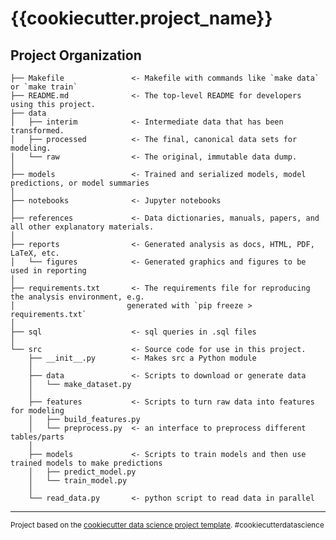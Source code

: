 {{cookiecutter.project_name}}
==============================

Project Organization
------------

    ├── Makefile               <- Makefile with commands like `make data` or `make train`
    ├── README.md              <- The top-level README for developers using this project.
    ├── data
    │   ├── interim            <- Intermediate data that has been transformed.
    │   ├── processed          <- The final, canonical data sets for modeling.
    │   └── raw                <- The original, immutable data dump.
    │
    ├── models                 <- Trained and serialized models, model predictions, or model summaries
    │
    ├── notebooks              <- Jupyter notebooks
    │
    ├── references             <- Data dictionaries, manuals, papers, and all other explanatory materials.
    │
    ├── reports                <- Generated analysis as docs, HTML, PDF, LaTeX, etc.
    │   └── figures            <- Generated graphics and figures to be used in reporting
    │
    ├── requirements.txt       <- The requirements file for reproducing the analysis environment, e.g.
    │                         generated with `pip freeze > requirements.txt`
    │
    ├── sql                    <- sql queries in .sql files
    │
    └── src                    <- Source code for use in this project.
        ├── __init__.py        <- Makes src a Python module
        │
        ├── data               <- Scripts to download or generate data
        │   └── make_dataset.py
        │
        ├── features           <- Scripts to turn raw data into features for modeling
        │   ├── build_features.py
        │   └── preprocess.py  <- an interface to preprocess different tables/parts
        │
        ├── models             <- Scripts to train models and then use trained models to make predictions 
        │   ├── predict_model.py
        │   └── train_model.py
        │
        └── read_data.py       <- python script to read data in parallel
    

--------

<p><small>Project based on the <a target="_blank" href="https://drivendata.github.io/cookiecutter-data-science/">cookiecutter data science project template</a>. #cookiecutterdatascience</small></p>
